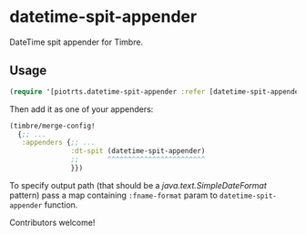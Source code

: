 # datetime-spit-appender

DateTime spit appender for Timbre.

## Usage
```clojure
(require '[piotrts.datetime-spit-appender :refer [datetime-spit-appender]])
```

Then add it as one of your appenders:

```clojure
(timbre/merge-config!
  {;; ...
   :appenders {;; ...
               :dt-spit (datetime-spit-appender)
               ;;       ^^^^^^^^^^^^^^^^^^^^^^^^
               }})
```

To specify output path (that should be a *java.text.SimpleDateFormat* pattern) pass a map containing `:fname-format` param to `datetime-spit-appender` function.

Contributors welcome!
